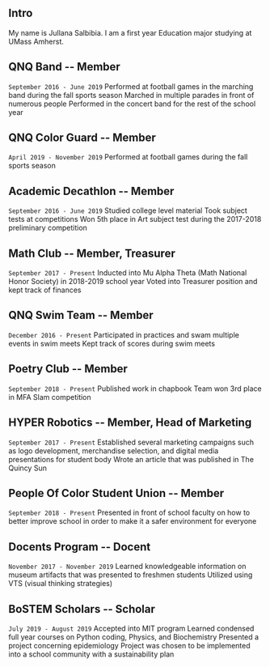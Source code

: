 ## Intro 

My name is Jullana Salbibia. I am a first year Education major studying at UMass Amherst. 

## QNQ Band -- Member
`September 2016 - June 2019`
Performed at football games in the marching band during the fall sports season
Marched in multiple parades in front of numerous people
Performed in the concert band for the rest of the school year

## QNQ Color Guard -- Member
`April 2019 - November 2019`
Performed at football games during the fall sports season

## Academic Decathlon -- Member
`September 2016 - June 2019`
Studied college level material
Took subject tests at competitions
Won 5th place in Art subject test during the 2017-2018 preliminary competition

## Math Club -- Member, Treasurer
`September 2017 - Present`
Inducted into Mu Alpha Theta (Math National Honor Society) in 2018-2019 school year
Voted into Treasurer position and kept track of finances

## QNQ Swim Team -- Member
`December 2016 - Present`
Participated in practices and swam multiple events in swim meets
Kept track of scores during swim meets

## Poetry Club -- Member
`September 2018 - Present`
Published work in chapbook
Team won 3rd place in MFA Slam competition

## HYPER Robotics -- Member, Head of Marketing
`September 2017 - Present`
Established several marketing campaigns such as logo development, merchandise selection, and digital media presentations for student body
Wrote an article that was published in The Quincy Sun

## People Of Color Student Union -- Member
`September 2018 - Present`
Presented in front of school faculty on how to better improve school in order to make it a safer environment for everyone

## Docents Program -- Docent
`November 2017 - November 2019`
Learned knowledgeable information on museum artifacts that was presented to freshmen students
Utilized using VTS (visual thinking strategies)

## BoSTEM Scholars -- Scholar
`July 2019 - August 2019`
Accepted into MIT program
Learned condensed full year courses on Python coding, Physics, and Biochemistry
Presented a project concerning epidemiology
Project was chosen to be implemented into a school community with a sustainability plan
